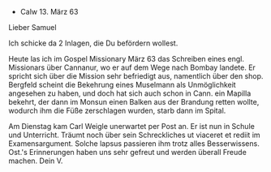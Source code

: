 + Calw 13. März 63

Lieber Samuel

Ich schicke da 2 Inlagen, die Du befördern wollest.

Heute las ich im Gospel Missionary März 63 das Schreiben eines engl. Missionars über Cannanur, wo er auf dem Wege nach Bombay landete. Er spricht sich über die Mission sehr befriedigt aus, namentlich über den shop. Bergfeld scheint die Bekehrung eines Muselmann als Unmöglichkeit angesehen zu haben, und doch hat sich auch schon in Cann. ein Mapilla bekehrt, der dann im Monsun einen Balken aus der Brandung retten wollte, wodurch ihm die Füße zerschlagen wurden, starb dann im Spital.

Am Dienstag kam Carl Weigle unerwartet per Post an. Er ist nun in Schule und Unterricht. Träumt noch über sein Schreckliches ut viaceret et rediit im Examensargument. Solche lapsus passieren ihm trotz alles Besserwissens. Ost.'s Erinnerungen haben uns sehr gefreut und werden überall Freude machen.
 Dein V.
